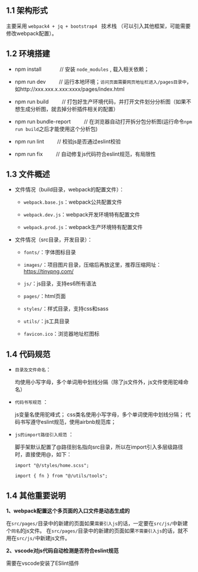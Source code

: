 

## 1.1 架构形式

主要采用 `webpack4 + jq + bootstrap4 ` 技术栈 （可以引入其他框架，可能需要修改webpack配置）。

## 1.2 环境搭建

- npm install  &emsp;&emsp;&emsp;  // 安装 `node_modules` , 载入相关依赖；

- npm run dev  &emsp;&emsp;  // 运行本地环境；`访问页面需要网页地址栏进入/pages目录中`，如http://xxx.xxx.x.xxx:xxxx/pages/index.html

- npm run build	 &emsp;&emsp;  // 打包好生产环境代码，并打开文件划分分析图（如果不想生成分析图，就去掉分析插件相关的配置）

- npm run bundle-report  &emsp;&emsp; // 在浏览器自动打开拆分包分析图(运行命令`npm run build`之后才能使用这个分析包)

- npm run lint  &emsp;&emsp;  // 校验js是否通过eslint校验

- npm run fix  &emsp;&emsp;  // 自动修复js代码符合eslint规范，有局限性

## 1.3 文件概述

- 文件情况（build目录，webpack的配置文件）：

  - `webpack.base.js`：webpack公共配置文件

  - `webpack.dev.js`：webpack开发环境特有配置文件

  - `webpack.prod.js`：webpack生产环境特有配置文件

- 文件情况（src目录，开发目录）：

  - `fonts/`：字体图标目录

  - `images/`：项目图片目录，压缩后再放这里，推荐压缩网址：https://tinypng.com/

  - `js/`：js目录，支持es6所有语法

  - `pages/`：html页面

  - `styles/`：样式目录，支持css和sass

  - `utils/`：js工具目录

  - `favicon.ico`：浏览器地址栏图标

## 1.4 代码规范

-  `目录及文件命名`：

	均使用小写字母，多个单词用中划线分隔（除了js文件外，js文件使用驼峰命名）

-  `代码书写规范` ： 

	js变量名使用驼峰式；
	css类名使用小写字母，多个单词使用中划线分隔；
	代码书写遵守eslint规范，使用airbnb规范库；

-  `js的import路径引入规范` ： 

	脚手架默认配置了@路径别名指向src目录，所以在import引入多层级路径时，直接使用@，如下：
  
	`import "@/styles/home.scss";`
  
	`import { fn } from "@/utils/tools";`

## 1.4 其他重要说明

**1、webpack配置这个多页面的入口文件是动态生成的**

  在`src/pages/`目录中的新建的页面如果`需要引入js`的话，一定要在`src/js/`中新建个`同名`的js文件。
  在`src/pages/`目录中的新建的页面如果`不需要引入js`的话，就不用在`src/js/`中新建js文件。

**2、vscode对js代码自动检测是否符合eslint规范**

  需要在vscode安装了ESlint插件
